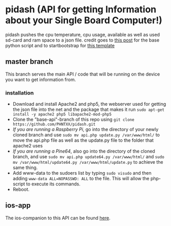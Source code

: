 # pidash (API for getting Information about your Single Board Computer!)
pidash pushes the cpu temperature, cpu usage, available as well as used sd-card and ram space to a json file.
credit goes to [this post](https://www.raspberrypi.org/forums/viewtopic.php?f=32&t=22180) for the base python script and to startbootstrap for [this template](https://startbootstrap.com/template-overviews/grayscale/)

## master branch

This branch serves the main API / code that will be running on the device you want to get information from.

### installation

* Download and install Apache2 and php5, the webserver used for getting the json file into the net and the package that makes it run `sudo apt-get install -y apache2 php5 libapache2-mod-php5`
* Clone the "base-api"-branch of this repo using `git clone https://github.com/PHNTXX/pidash.git`
* _If you are running a Raspberry Pi_, go into the directory of your newly cloned branch and use `sudo mv api.php update.py /var/www/html/` to move the api.php file as well as the update.py file to the folder that apache2 uses
* _If you are running a Pine64_, also go into the directory of the cloned branch, and use `sudo mv api.php update64.py /var/www/html/` and `sudo mv /var/www/html/update64.py /var/www/html/update.py` to achieve the same thing.
* Add www-data to the sudoers list by typing `sudo visudo` and then adding `www-data ALL=NOPASSWD: ALL` to the file. This will allow the php-script to execute its commands.
* Reboot.

## ios-app

The ios-companion to this API can be found [here](https://github.com/phntxx/pidash_ios/).
